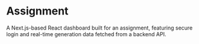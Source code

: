 # Assignment
A Next.js-based React dashboard built for an assignment, featuring secure login and real-time generation data fetched from a backend API.
